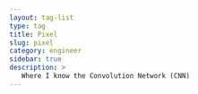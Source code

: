 ```yaml
---
layout: tag-list
type: tag
title: Pixel
slug: pixel
category: engineer
sidebar: true
description: >
   Where I know the Convolution Network (CNN)
---
```

